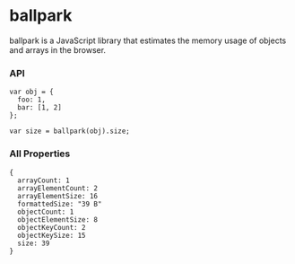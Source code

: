 # ballpark

ballpark is a JavaScript library that estimates the memory usage of objects and arrays in the browser.  

### API

```
var obj = {
  foo: 1,
  bar: [1, 2]
};

var size = ballpark(obj).size;
```

### All Properties

```
{
  arrayCount: 1
  arrayElementCount: 2
  arrayElementSize: 16
  formattedSize: "39 B"
  objectCount: 1
  objectElementSize: 8
  objectKeyCount: 2
  objectKeySize: 15
  size: 39
}
```
